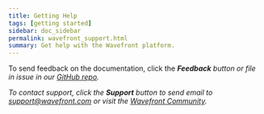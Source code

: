 ```yaml
---
title: Getting Help
tags: [getting started]
sidebar: doc_sidebar
permalink: wavefront_support.html
summary: Get help with the Wavefront platform.
---
```


To send feedback on the documentation, click the <i class="fa fa-envelope-o"/> **Feedback** button or file in issue in our [GitHub repo](https://github.com/wavefrontHQ/docs/issues).

To contact support, click the <i class="fa fa-envelope-o"/> **Support** button to send email to [support@wavefront.com](mailto:support@wavefront.com) or visit the [Wavefront Community](https://community.wavefront.com/welcome).
